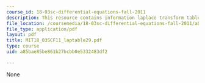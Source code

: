 ```yaml
---
course_id: 18-03sc-differential-equations-fall-2011
description: This resource contains information laplace transform table.
file_location: /coursemedia/18-03sc-differential-equations-fall-2011/a85bae85be861b27bcbb0e5332483df2_MIT18_03SCF11_laptable29.pdf
file_type: application/pdf
layout: pdf
title: MIT18_03SCF11_laptable29.pdf
type: course
uid: a85bae85be861b27bcbb0e5332483df2

---
```

None